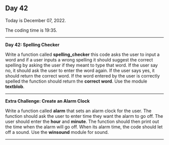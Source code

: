 <h2>Day 42</h2>
<p>Today is December 07, 2022.</p>
<p>The coding time is 19:35.</p>
<hr/>


<p><b>Day 42: Spelling Checker</b></p>

<p>
Write a function called <b>spelling_checker</b> this code asks the user to input a word and if a user inputs a wrong spelling it should suggest the correct spelling by asking the user if they meant to type that word. If the user say no, it should ask the user to enter the word again. If the user says yes, it should return the correct word. If the word entered by the user is correctly spelled the function should return the <b>correct word</b>. Use the module <b>textblob</b>.
</p>

<hr/>


<p><b>Extra Challenge: Create an Alarm Clock</b></p>

<p>
Write a function called <b>alarm</b> that sets an alarm clock for the user. The function should ask the user to enter time they want the alarm to go off. The user should enter the <b>hour</b> and <b>minute</b>. The function should then print out the time when the alarm will go off. When its alarm time, the code should let off a sound. Use the <b>winsound</b> module for sound. 
</p>

<hr/>